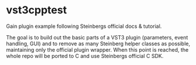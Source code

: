# vst3cpptest

Gain plugin example following Steinbergs official docs & tutorial.

The goal is to build out the basic parts of a VST3 plugin (parameters, event handling, GUI) and to remove as many Steinberg helper classes as possible, maintaining only the official plugin wrapper. When this point is reached, the whole repo will be ported to C and use Steinbergs official C SDK.

